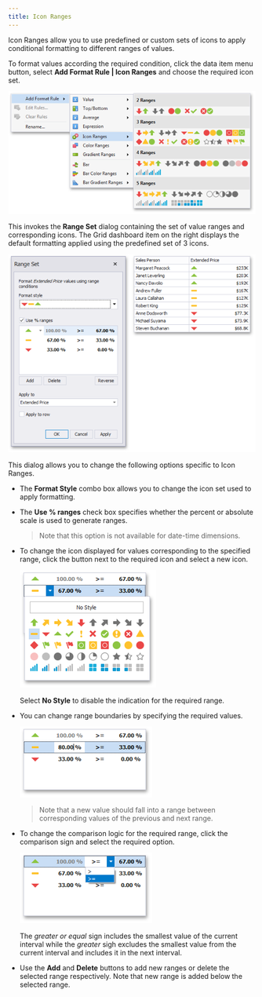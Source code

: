 ```yaml
---
title: Icon Ranges
---
```

Icon Ranges allow you to use predefined or custom sets of icons to apply conditional formatting to different ranges of values.

To format values according the required condition, click the data item menu button, select **Add Format Rule | Icon Ranges** and choose the required icon set.

![IconRanges_Menu](../../../../images/Img118653.png)

This invokes the **Range Set** dialog containing the set of value ranges and corresponding icons. The Grid dashboard item on the right displays the default formatting applied using the predefined set of 3 icons.

![IconRangeSetDialog](../../../../images/Img118654.png)

This dialog allows you to change the following options specific to Icon Ranges.
* The **Format Style** combo box allows you to change the icon set used to apply formatting.
* The **Use % ranges** check box specifies whether the percent or absolute scale is used to generate ranges.
	
	> Note that this option is not available for date-time dimensions.
* To change the icon displayed for values corresponding to the specified range, click the button next to the required icon and select a new icon.
	
	![IconRangeSetDialog_ChangeIcon](../../../../images/Img118656.png)
	
	Select **No Style** to disable the indication for the required range.
* You can change range boundaries by specifying the required values.
	
	![IconRangeSetDialog_ChangeRangeStop](../../../../images/Img118657.png)
	
	> Note that a new value should fall into a range between corresponding values of the previous and next range.
* To change the comparison logic for the required range, click the comparison sign and select the required option.
	
	![IconRangeSetDialog_ChangeComparisonLogic](../../../../images/Img118658.png)
	
	The _greater or equal_ sign includes the smallest value of the current interval while the _greater_ sigh excludes the smallest value from the current interval and includes it in the next interval.
* Use the **Add** and **Delete** buttons to add new ranges or delete the selected range respectively. Note that new range is added below the selected range.